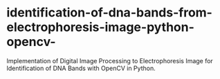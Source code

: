 # identification-of-dna-bands-from-electrophoresis-image-python-opencv-
Implementation of Digital Image Processing to Electrophoresis Image for Identification of DNA Bands with OpenCV in Python.
